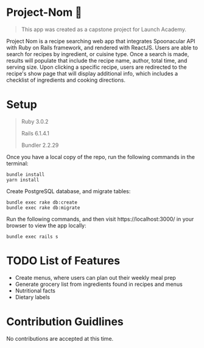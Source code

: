 # Project-Nom 🍗
> This app was created as a capstone project for Launch Academy.

Project Nom is a recipe searching web app that integrates Spoonacular API with Ruby on Rails framework, and rendered with ReactJS. Users are able to search for recipes by ingredient, or cuisine type. Once a search is made, results will populate that include the recipe name, author, total time, and serving size. Upon clicking a specific recipe, users are redirected to the recipe's show page that will display additional info, which includes a checklist of ingredients and cooking directions.

# Setup
>
> Ruby 3.0.2 
>
> Rails 6.1.4.1 
> 
> Bundler 2.2.29 
> 

Once you have a local copy of the repo, run the following commands in the terminal:
```
bundle install
yarn install
```
Create PostgreSQL database, and migrate tables:
```
bundle exec rake db:create
bundle exec rake db:migrate
```
Run the following commands, and then visit https://localhost:3000/ in your browser to view the app locally:
```
bundle exec rails s
```

# TODO List of Features
- Create menus, where users can plan out their weekly meal prep
- Generate grocery list from ingredients found in recipes and menus
- Nutritional facts
- Dietary labels

# Contribution Guidlines
No contributions are accepted at this time.
